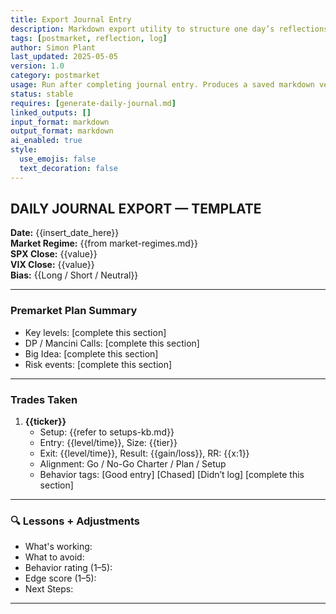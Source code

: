```yaml
---
title: Export Journal Entry  
description: Markdown export utility to structure one day’s reflections, trades, and flags for logbook use  
tags: [postmarket, reflection, log]  
author: Simon Plant  
last_updated: 2025-05-05  
version: 1.0  
category: postmarket  
usage: Run after completing journal entry. Produces a saved markdown version for logbook/archive. Consumes daily journal notes and optionally merges with template formatting.  
status: stable  
requires: [generate-daily-journal.md]  
linked_outputs: []  
input_format: markdown  
output_format: markdown  
ai_enabled: true
style:
  use_emojis: false
  text_decoration: false
---
```


## DAILY JOURNAL EXPORT — TEMPLATE

**Date:** {{insert_date_here}}  
**Market Regime:** {{from market-regimes.md}}  
**SPX Close:** {{value}}  
**VIX Close:** {{value}}  
**Bias:** {{Long / Short / Neutral}}

---

### Premarket Plan Summary
- Key levels: [complete this section]
- DP / Mancini Calls: [complete this section]
- Big Idea: [complete this section]
- Risk events: [complete this section]

---

### Trades Taken
1. **{{ticker}}**
   - Setup: {{refer to setups-kb.md}}
   - Entry: {{level/time}}, Size: {{tier}}
   - Exit: {{level/time}}, Result: {{gain/loss}}, RR: {{x:1}}
   - Alignment: Go / No-Go Charter / Plan / Setup
   - Behavior tags: [Good entry] [Chased] [Didn’t log] [complete this section]

---

### 🔍 Lessons + Adjustments
- What's working:
- What to avoid:
- Behavior rating (1–5): 
- Edge score (1–5): 
- Next Steps:
---